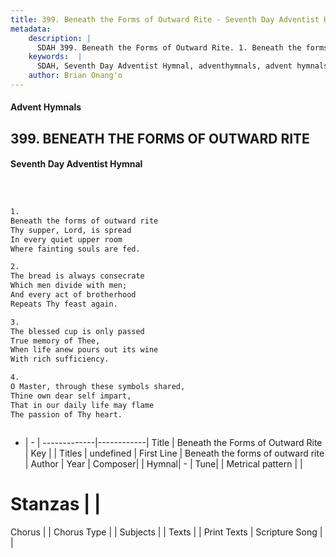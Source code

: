 ```yaml
---
title: 399. Beneath the Forms of Outward Rite - Seventh Day Adventist Hymnal
metadata:
    description: |
      SDAH 399. Beneath the Forms of Outward Rite. 1. Beneath the forms of outward rite Thy supper, Lord, is spread In every quiet upper room Where fainting souls are fed.
    keywords:  |
      SDAH, Seventh Day Adventist Hymnal, adventhymnals, advent hymnals, Beneath the Forms of Outward Rite, Beneath the forms of outward rite 
    author: Brian Onang'o
---
```


#### Advent Hymnals
## 399. BENEATH THE FORMS OF OUTWARD RITE
#### Seventh Day Adventist Hymnal

```txt



1.
Beneath the forms of outward rite
Thy supper, Lord, is spread
In every quiet upper room
Where fainting souls are fed.

2.
The bread is always consecrate
Which men divide with men;
And every act of brotherhood
Repeats Thy feast again.

3.
The blessed cup is only passed
True memory of Thee,
When life anew pours out its wine
With rich sufficiency.

4.
O Master, through these symbols shared,
Thine own dear self impart,
That in our daily life may flame
The passion of Thy heart.



```

- |   -  |
-------------|------------|
Title | Beneath the Forms of Outward Rite |
Key |  |
Titles | undefined |
First Line | Beneath the forms of outward rite |
Author | 
Year | 
Composer|  |
Hymnal|  - |
Tune|  |
Metrical pattern | |
# Stanzas |  |
Chorus |  |
Chorus Type |  |
Subjects |  |
Texts |  |
Print Texts | 
Scripture Song |  |
  
